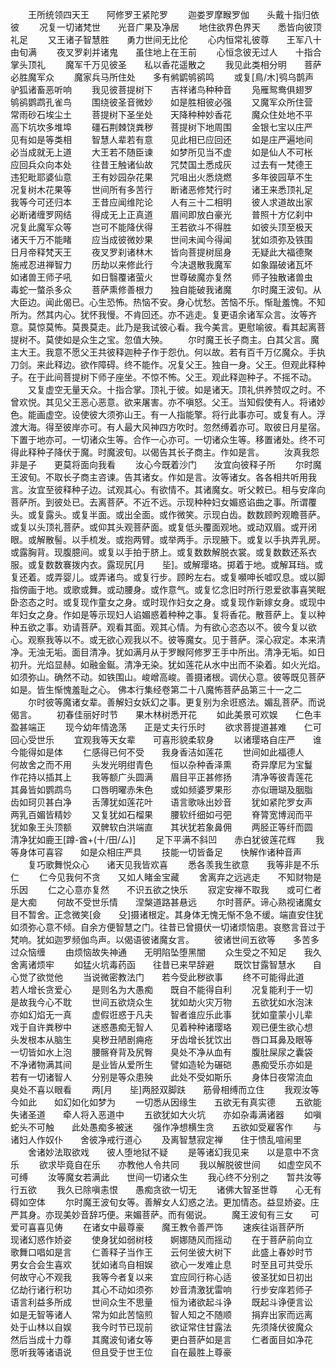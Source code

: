 <!-- { "loadSidebar": true } -->
　　王所统领四天王　　阿修罗王紧陀罗
　　迦娄罗摩睺罗伽　　头戴十指归依彼
　　况复一切诸梵世　　光音广果及净居
　　地住欲界色界天　　悉皆向彼顶礼足
　　又王诸子智慧胜　　勇力世间无比伦
　　心内恒常礼彼尊　　王军八十由旬满
　　夜叉罗刹并诸鬼　　虽住地上在王前
　　心恒念彼无过人　　十指合掌头顶礼
　　魔军千万见彼圣　　私以香花遥散之
　　我见此类相分明　　菩萨必胜魔军众
　　魔家兵马所住处　　多有鸺鹠鸲鹆鸣
　　或复[鳥/木]鸮乌鹊声　　驴狐诸畜恶听响
　　我见彼菩提树下　　吉祥诸鸟种种音
　　凫雁鸳鸯俱翅罗　　鸲鹆鹦鹉孔雀鸟
　　围绕彼圣音微妙　　如是胜相彼必强
　　又魔军众所住营　　常雨砂石埃尘土
　　菩提树下圣坐处　　天降种种妙香花
　　魔众住处地不平　　高下坑坎多堆埠
　　礓石荆棘饶粪秽　　菩提树下地周围
　　金银七宝以庄严　　见有如是等类相
　　智慧人辈若有意　　见此相已应回还
　　如是庄严遍地间　　必当成就无上道
　　大王若不随臣谏　　如梦所见当不虚
　　如是仙人不可枨　　应回兵众向本处
　　往昔王触诸仙故　　咒焚国土悉成灰
　　过去有一梵德王　　违犯毗耶婆仙意
　　王有妙园杂花果　　咒咀出火悉烧燃
　　多年彼园草不生　　况复树木花果等
　　世间所有多苦行　　断诸恶修梵行时
　　诸王来悉顶礼足　　我等今可还归本
　　王昔应闻维陀论　　人有三十二相明
　　彼人求道故出家　　必断诸缠罗网结
　　得成无上正真道　　眉间即放白豪光
　　普照十方亿刹中　　况复此魔军众等
　　岂可不能降伏得　　王若欲斗不得胜
　　如彼头顶至极天　　诸天千万不能睹
　　应当成彼微妙果　　世间未闻今得闻
　　犹如须弥及铁围　　日月帝释梵天王
　　夜叉罗刹诸林木　　皆向菩提树屈身
　　无疑此大福德聚　　施戒忍进禅智力
　　历劫以来修此行　　今决退散我魔军
　　如象蹋破诸瓦坏　　如诸兽王师子吼
　　如日翳覆诸萤火　　世尊破魔亦复然
　　师子独散诸兽虫　　毒蛇一螫杀多众
　　菩萨熏修善根力　　独自能破我诸魔
　　尔时魔王波旬。从大臣边。闻此偈已。心生恐怖。热恼不安。身心忧愁。苦恼不乐。惭耻羞愧。不知所为。然其内心。犹怀我慢。不肯回还。亦不逃走。复更语余诸军众言。汝等齐意。莫惊莫怖。莫畏莫走。此乃是我试彼心看。我今美言。更慰喻彼。看其起离菩提树不。莫使如是众生之宝。忽值大殃。
　　尔时魔王长子商主。白其父言。魔主大王。我意不愿父王共彼释迦种子作于怨仇。何以故。若有百千万亿魔众。手执刀剑。来此释边。欲作障碍。终不能作。况复父王。独自一身。父王。但观此释种子。在于此间菩提树下师子座坐。不惊不怖。父王。观此释迦种子。不摇不动。
　　又复虚空无量天众。十指合掌。顶礼于彼。如是诸天。顶礼供养赞叹之时。不曾欢悦。其见父王恶心恶意。欲来屠害。亦不嗔怒。父王。当知假使有人。将诸妙色。能画虚空。设使彼大须弥山王。有一人指能擎。将行此事亦可。或复有人。浮渡大海。得至彼岸亦可。有人最大风神四方吹时。忽然缚着亦可。取彼日月星宿。下置于地亦可。一切诸众生等。合作一心亦可。一切诸众生等。移置诸处。终不可得此释种子降伏于魔。时魔波旬。以偈告其长子商主。作如是言。
　　汝真我怨非是子　　更莫将面向我看
　　汝心今既着沙门　　汝宜向彼释子所
　　尔时魔王波旬。不取长子商主咨谏。告其诸女。作如是言。汝等诸女。各各相共听用我言。汝宜至彼释种子边。试观其心。有欲情不。其诸魔女。听父敕已。相与安庠向菩萨所。到彼处已。去离菩萨。不近不远。示现种种妇女媚惑谄曲之事。所谓覆头。或复露头。或复半面。或出全面。或作微笑。示现白齿。数数顾盻观瞻菩萨。或复以头顶礼菩萨。或仰其头观菩萨面。或复低头覆面观地。或动双眉。或开闭眼。或解散髻。以手梳发。或抱两臂。或举两手。示现腋下。或复以手执弄乳房。或露胸背。现腹臆间。或复以手拍于脐上。或复数数解脱衣裳。或复数数还系衣服。或复数数褰拨内衣。露现尻[月　　坒]。或解璎珞。掷着于地。或解耳珰。或复还着。或弄婴儿。或弄诸鸟。或复行步。顾盻左右。或复嚬呻长嘘叹息。或以脚指傍画于地。或歌或舞。或动腰身。或作意气。或复忆念旧时所行恩爱欲事喜笑眠卧恣态之时。或复现作童女之身。或时现作妇女之身。或复现作新嫁女身。或现中年妇女之身。作如是等示现妇人谄媚惑着种种之事。复将香花。散菩萨上。复以种种五欲之事。劝请菩萨。观看其面。观其心情。为有欲心恣态以不。彼今复以欲心。观察我等以不。或无欲心观我以不。彼等魔女。见于菩萨。深心寂定。本来清净。无浊无垢。面目清净。犹如满月从于罗睺阿修罗王手中所出。清净无垢。如日初升。光焰显赫。如融金鋋。清净无染。犹如莲花从水中出而不染着。如火光焰。如须弥山。确然不动。如铁围山。峻嶒高峻。善摄诸根。调伏心意。彼等既见菩萨如是。皆生惭愧羞耻之心。
佛本行集经卷第二十八魔怖菩萨品第三十一之二
　　尔时彼等魔诸女辈。善解妇女妖幻之事。更复别为余诳惑法。媚乱菩萨。而说偈言。
　　初春佳丽好时节　　果木林树悉开花
　　如此美景可欢娱　　仁色丰盈甚端正
　　现今幼年情逸荡　　正是丈夫行乐时
　　欲求菩提道甚难　　仁可回心受世乐
　　宜观我等天女辈　　可喜形貌柔软身
　　以诸璎珞自庄严　　谁今能得如是体
　　仁感得已何不受　　我身香洁如莲花
　　世间如此福德人　　何故舍之而不用
　　头发光明绀青色　　恒以杂种香泽熏
　　奇异摩尼为宝鬘　　作花持以插其上
　　我等额广头圆满　　眉目平正甚修扬
　　清净等彼青莲花　　其鼻皆如鹦鹉鸟
　　口唇明曜赤朱色　　或如频婆罗果形
　　亦似珊瑚及胭脂　　齿如珂贝甚白净
　　舌薄犹如莲花叶　　语言歌咏出妙音
　　犹如紧陀罗女声　　两乳百媚皆精妙
　　又复犹如石榴果　　腰软纤细如弓弝
　　脊膂宽博润而平　　犹如象王头顶额
　　双髀软白洪端直　　其状犹若象鼻佣
　　两胫正等纤而圆　　清净犹如鹿王[蹲-酋+(十/田/ㄙ)]
　　足下平满不斜凹　　赤白犹彼莲花辉
　　我等身体可喜容　　如是众相庄严具
　　技能一切皆备足　　快解作诸种音声
　　复巧歌舞悦众心　　诸天见我皆欢喜
　　悉各羡我生欲意　　我等非是不乐仁
　　仁今见我何不贪　　又如人睹金宝藏
　　舍离弃之远逃走　　不知财物是乐因
　　仁之心意亦复然　　不识五欲之快乐
　　寂定安禅不取我　　或可仁者是大痴
　　何故不受世乐情　　涅槃道路甚悬远
　　尔时菩萨。谛心熟视诸魔女目不暂舍。正念微笑[僉　　殳]摄诸根定。其身体无愧无惭不急不缓。端直安住犹如须弥心意不倾。自余方便智慧之门。往昔已曾摄伏一切诸烦恼患。哀愍言音过于梵响。犹如迦罗频伽鸟声。以偈语彼诸魔女言。
　　彼诸世间五欲等　　多苦多过众恼缠
　　由烦恼故失神通　　无明陷坠堕黑闇
　　众生受之不知足　　我久舍离诸烦牢
　　如猛火坑毒药函　　往昔已来早辞避
　　既饮甘露智慧水　　自心觉了欲觉他
　　当说微密教法门　　若今受此秽欲事
　　终不可能得此道　　若人增长贪爱心
　　是则名为大愚痴　　既自不能得自利
　　况复能利于一切　　是故我今心不耽
　　世间五欲烧众生　　犹如劫火灾万物
　　五欲犹如水泡沫　　亦如幻焰无一真
　　虚假诳惑于凡夫　　智者谁应乐此事
　　犹如童蒙小儿辈　　戏于自许粪秽中
　　迷惑愚痴无智人　　见着种种诸璎珞
　　观已便生欲心想　　头发根本从脑生
　　臭秽丑陋剧痈疮　　牙齿增长犹饮出
　　唇口耳鼻及眼等　　一切皆如水上泡
　　腰髂脊背及尻臀　　臭处不净从血有
　　腹肚屎尿之囊袋　　不净诸物满其间
　　是业皆从爱所生　　譬如造轮为碾硙
　　愚痴受乐亦如是　　若有一切诸智人
　　分别是等众患殃　　此处不受如斯乐
　　身体日夜常流血　　臭处不喜以眼看
　　两[月　　坒]两胫双脚趺　　筋骨相缚而立住
　　我观汝等今如此　　如幻如化如梦为
　　一切悉从因缘生　　五欲无有真实德
　　五欲能失诸圣道　　牵人将入恶道中
　　五欲犹如大火坑　　亦如杂毒满诸器
　　如嗔蛇头不可触　　此处愚痴多被迷
　　强作净想横生贪　　五欲如受雇客作
　　与诸妇人作奴仆　　舍彼净戒行道心
　　及离智慧寂定禅　　住于愦乱喧闹里
　　舍诸妙法取欲戏　　彼人堕地狱不疑
　　是等诸幻我见来　　以是意中不贪乐
　　欲求毕竟自在乐　　亦教他人令共同
　　我以解脱彼世间　　如虚空风不可缚
　　汝等魔女若满此　　世间一切诸众生
　　我心终不分别之　　暂共汝等行五欲
　　我久已除嗔恚恨　　愚痴贪欲一切无
　　诸佛大智圣世尊　　心无有碍如空体
　　尔时魔王波旬女等。善解女人幻惑之法。更加情态。益显娇姿。庄严其身。亦现美妙音辞巧便。来媚菩萨。而有偈说。
　　魔王波旬有三女　　可爱可喜喜见俦
　　在诸女中最尊豪　　魔王教令善严饰
　　速疾往诣菩萨所　　现诸幻惑作娇姿
　　使身犹如弱树枝　　婀娜随风而摇动
　　在于菩萨前向立　　歌舞口唱如是言
　　仁善释子当作王　　云何坐彼大树下
　　此盛上春妙时节　　男女合会生喜欢
　　犹如诸鸟自相娱　　欲心一发难止息
　　时至且可共受乐　　何故守心不观我
　　我等今者复以来　　宜应同行称心适
　　彼圣犹如日初出　　亿劫行诸行积功
　　其心不动如须弥　　妙音清激犹雷响
　　行步安庠若师子　　语言利益多所成
　　世间众生不思量　　恒为诸欲起斗诤
　　既起斗诤便言讼　　如是无智等诸人
　　常为如此苦恼煎　　智人知之不随顺
　　捐弃出家而远离　　处于山林以自娱
　　我今时节已现前　　欲证常住甘露法
　　先须降伏彼魔众　　然后当成十力尊
　　其魔波旬诸女等　　更白菩萨如是言
　　仁者面目如净花　　愿听我等诸语说
　　但且受于世王位　　自在最胜上尊豪
